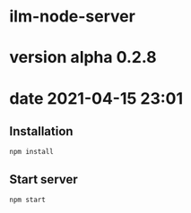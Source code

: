 # ilm-node-server

# version alpha 0.2.8

# date 2021-04-15 23:01

## Installation

```
npm install
```

## Start server

```
npm start
```
